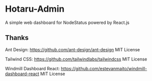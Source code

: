 # Hotaru-Admin
A simple web dashboard for NodeStatus powered by React.js

## Thanks
Ant Design: https://github.com/ant-design/ant-design MIT License

Tailwind CSS: https://github.com/tailwindlabs/tailwindcss MIT License

Windmill Dashboard React: https://github.com/estevanmaito/windmill-dashboard-react MIT License